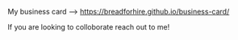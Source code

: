 

































My business card --> https://breadforhire.github.io/business-card/















If you are looking to colloborate reach out to me!





